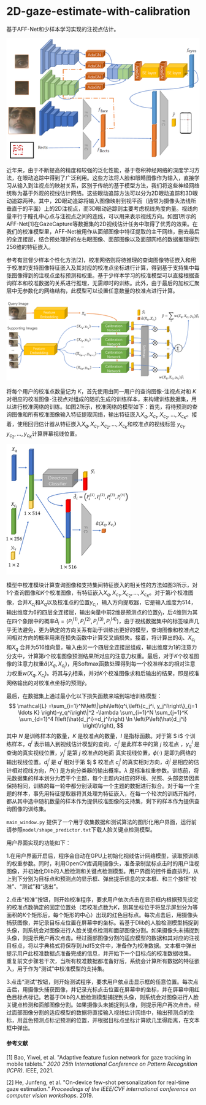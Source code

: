 # 2D-gaze-estimate-with-calibration

基于AFF-Net和少样本学习实现的注视点估计。

<img src="img/aff_net.png" alt="aff_net" style="zoom: 67%;" />

近年来，由于不断提高的精度和较强的泛化性能，基于卷积神经网络的深度学习方法，在眼动追踪中得到了广泛利用。这些方法将人脸和眼睛图像作为输入，直接学习从输入到注视点的映射关系，区别于传统的基于模型方法，我们将这些神经网络统称为基于外观的视线估计网络。这些眼动追踪方法可以分为2D眼动追踪和3D眼动追踪两种。其中，2D眼动追踪将输入图像映射到视平面（通常为摄像头法线所垂直于的平面）上的2D注视点，而3D眼动追踪则主要考虑视线角度向量。视线向量平行于瞳孔中心点与注视点之间的连线，可以用来表示视线方向。如图1所示的AFF-Net[1]在GazeCapture等数据集的2D视线估计任务中取得了优秀的效果。在我们的校准模型里，AFF-Net被用作从面部图像中特征提取的主干网络，删去最后的全连接层，结合预处理好的左右眼图像、面部图像以及面部网格的数据推理得到256维的特征嵌入。

参考有监督少样本个性化方法[2]，校准网络则将待推理的查询图像特征嵌入和用于校准的支持图像特征嵌入及其对应的校准点坐标进行计算，得到基于支持集中每张图像得到的注视点坐标预测和权重。基于少样本学习的校准模型可以直接根据查询样本和校准数据的关系进行推理，无需即时的训练。此外，由于最后的加权汇聚层中无参数化的网络结构，此模型可以设置任意数量的校准点进行计算。

<img src="img/sfo_model.png" alt="sfo_model"  />

将每个用户的校准点数量记为 $K$，首先使用由同一用户的查询图像-注视点对和 $K$ 对相应的校准图像-注视点对组成的随机生成的训练样本，来构建训练数据集，用以进行校准网络的训练。如图2所示，校准网络的模型如下：首先，将待预测的查询图像和所有校准图像输入特征提取网络，输出特征嵌入$X_q, X_{c_1}, X_{c_2}, \ldots, X_{c_K}$。接着，使用回归估计器从特征嵌入$X_q, X_{c_1}, X_{c_2}, \ldots, X_{c_K}$和校准点的视线标签 $y_{c_1}, y_{c_2}, \ldots, y_{c_K}$计算屏幕视线位置。

<img src="img/calibrate.png" alt="sfo_model" style="zoom: 33%;" />

模型中校准模块计算查询图像和支持集间特征嵌入的相关性的方法如图3所示，对1个查询图像和$K$个校准图像，有特征嵌入$X_q, X_{c_1}, X_{c_2}, \ldots, X_{c_K}$。对于第$i$个校准图像，合并$X_{c_i}$和$X_q$以及校准点的位置$y_{c_i}$，输入方向提取器，它是输入维度为514，输出维度为6的四层全连接层，输出向量中前2维是预测点的位置$\hat{y}_{i}$，后4维则为其在四个象限中的概率$\hat{d}_i=(P_i^{(1)},P_i^{(2)},P_i^{(3)},P_i^{(4)})$，由于视线数据集中的标签噪声几乎无法避免，更为确定的方向关系有助于训练出更好的模型，查询图像和校准点之间相对方向的概率用来在损失函数中计算交叉熵损失。接着，将计算出的$\hat{d}_i$、$X_{c_i}$和$X_q$ 合并为516维向量，输入由另一个四层全连接层组成，输出维度为1的注意力分支中，计算第$i$个校准图像预测结果所对应的注意力权重。最后，对于$K$个校准图像的注意力权重$\hat{a}(X_q,X_{c_i})$，用Softmax函数处理得到每一个校准样本的相对注意力权重$w(X_q,X_{c_i})$。将其与$\hat{y}_{i}$相乘，并对$K$个校准图像求和后输出的结果，即是校准网络输出的对校准点坐标的预测$\hat{y}$。 

最后，在数据集上通过最小化以下损失函数来端到端地训练模型：
$$
\mathcal{L} =\sum_{i=1}^N\left\|\phi\left(q^i,\left\{c_j^i, y_j^i\right\}_{j=1 \ldots K} \right)-y_q^i\right\|^2 -\lambda \sum_{i=1}^N \sum_{j=1}^K \sum_{d=1}^4 I\left(\hat{d_j^i}=d_j^i\right) \ln \left(P\left(\hat{d_j^i} \right)\right),
$$
其中 $N$ 是训练样本的数量，$K$ 是校准点的数量，$I$ 是指标函数。对于第 $ i$ 个训练样本，$q^i$ 表示输入到视线估计模型的查询，$c_j^i$ 是此样本中的第 $j$ 校准点 ，$y_q^i$ 是查询的真实视线位置，$y_j^i$ 是第 $j$ 校准点的地面 真实视线位置，$\phi(\cdot)$ 是即为网络的输出视线位置。$d_j^i$ 是 $q^i$ 相对于第 $j $ 校准点 $c_j^i$ 的真实相对方向，$\hat{d}_j^i$ 是相应的估计相对视线方向，$P(\cdot)$ 是方向分类器的输出概率。$\lambda$ 是标准权重参数。训练前，将元数据集的样本划分为若干个主题，每个主题内对应的环境、光照、头部姿势因素保持相同，训练的每一轮中都分别读取每一个主题的数据进行拟合。对于每一个主题的样本，事先用特征提取器将其处理为特征嵌入，在每一个轮次的训练开始时，都从其中选中随机数量的样本作为提供校准图像的支持集，剩下的样本作为提供查询图像的训练集。

`main_window.py` 提供了一个用于收集数据和测试算法的图形化用户界面，运行前请参照`model/shape_predictor.txt`下载人脸关键点检测模型。

用户界面实现的功能如下：

1.在用户界面开启后，程序会自动在GPU上初始化视线估计网络模型，读取预训练的权重参数。同时，利用OpenCV库调用摄像头，准备录制鼠标点击时的用户注视图像，并初始化Dlib的人脸检测和关键点检测模型。用户界面的控件垂直排列，从上到下分别为目标点和预测点的显示框、弹出提示信息的文本框、和三个按钮“校准”、“测试”和“退出”。

2.点击“校准”按钮，则开始校准程序，要求用户依次点击在显示框内根据预先设定的校准点数确定的固定位置处（若校准点数为$K$，则其坐标位于将显示屏划分为等面积的$K$个矩形后，每个矩形的中心）出现的红色目标点。每次点击后，用摄像头捕获图像，并记录目标点位置在屏幕中的坐标。若基于Dlib的人脸检测模型捕捉到头像，则系统会对图像进行人脸关键点检测和面部图像分割。如果摄像头未捕捉到头像，则提示用户再次点击。经过面部图像分割的适应模型的数据和其对应的注视目标点，将以字典格式将保存到.hdf5文件中，准备作为校准数据。文本框中弹出提示用户此校准数据点准备完成的信息，并开始下一个目标点的校准数据收集。 重复前文步骤若干次，当所有校准数据都准备好后，系统会计算所有数据的特征嵌入，用于作为“测试”中校准模型的支持集。

3.点击“测试”按钮，则开始测试程序，要求用户依点击显示框的任意位置。每次点击后，用摄像头捕获图像，并记录光标点击位置在屏幕中的坐标，并在屏幕中用红色目标点标记。若基于Dlib的人脸检测模型捕捉到头像，则系统会对图像进行人脸关键点检测和面部图像分割。如果摄像头未捕捉到头像，则提示用户再次点击。经过面部图像分割的适应模型的数据将直接输入视线估计网络中，输出预测点的坐标，用蓝色预测点标记预测的位置，并根据目标点坐标计算欧几里得距离，在文本框中弹出。



#### 参考文献

[1] Bao, Yiwei, et al. "Adaptive feature fusion network for gaze tracking in mobile tablets." *2020 25th International Conference on Pattern Recognition (ICPR)*. IEEE, 2021.

[2] He, Junfeng, et al. "On-device few-shot personalization for real-time gaze estimation." *Proceedings of the IEEE/CVF international conference on computer vision workshops*. 2019.









